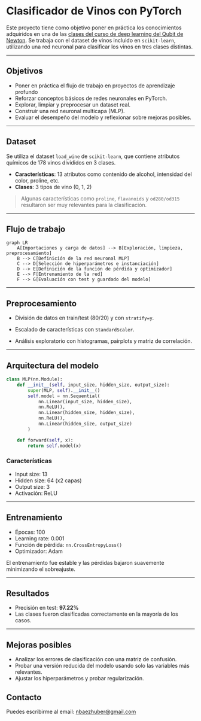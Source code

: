 # Clasificador de Vinos con PyTorch

Este proyecto tiene como objetivo poner en práctica los conocimientos adquiridos en una de las [clases del curso de deep learning del Qubit de Newton](https://youtu.be/EZJOxvMOZas?si=IO8x9ebSbQo0gpE2). Se trabaja con el dataset de vinos incluido en `scikit-learn`, utilizando una red neuronal para clasificar los vinos en tres clases distintas.

---

## Objetivos

- Poner en práctica el flujo de trabajo en proyectos de aprendizaje profundo 
- Reforzar conceptos básicos de redes neuronales en PyTorch.
- Explorar, limpiar y preprocesar un dataset real.
- Construir una red neuronal multicapa (MLP).
- Evaluar el desempeño del modelo y reflexionar sobre mejoras posibles.

---

## Dataset

Se utiliza el dataset `load_wine` de `scikit-learn`, que contiene atributos químicos de 178 vinos divididos en 3 clases.

- **Características**: 13 atributos como contenido de alcohol, intensidad del color, proline, etc.
- **Clases**: 3 tipos de vino (0, 1, 2)

> Algunas características como `proline`, `flavanoids` y `od280/od315` resultaron ser muy relevantes para la clasificación.

---

## Flujo de trabajo

```mermaid
graph LR 
    A[Importaciones y carga de datos] --> B[Exploración, limpieza, preprocesamiento] 
    B --> C[Definición de la red neuronal MLP] 
    C --> D[Selección de hiperparámetros e instanciación] 
    D --> E[Definición de la función de pérdida y optimizador] 
    E --> F[Entrenamiento de la red] 
    F --> G[Evaluación con test y guardado del modelo] 
```

---

## Preprocesamiento

- División de datos en train/test (80/20) y con `stratify=y`.

- Escalado de características con `StandardScaler`.

- Análisis exploratorio con histogramas, pairplots y matriz de correlación.

---

## Arquitectura del modelo 

```python 
class MLP(nn.Module):
    def __init__(self, input_size, hidden_size, output_size):
        super(MLP, self).__init__()
        self.model = nn.Sequential(
            nn.Linear(input_size, hidden_size),
            nn.ReLU(),
            nn.Linear(hidden_size, hidden_size),
            nn.ReLU(),
            nn.Linear(hidden_size, output_size)
        )

    def forward(self, x):
        return self.model(x)
```
### Características 
- Input size: 13
- Hidden size: 64 (x2 capas)
- Output size: 3
- Activación: ReLU

---

## Entrenamiento

- Épocas: 100
- Learning rate: 0.001
- Función de pérdida: `nn.CrossEntropyLoss()`
- Optimizador: Adam

El entrenamiento fue estable y las pérdidas bajaron suavemente minimizando el sobreajuste. 

---

## Resultados

- Precisión en test: **97.22%**
- Las clases fueron clasificadas correctamente en la mayoría de los casos.

--- 

## Mejoras posibles

- Analizar los errores de clasificación con una matriz de confusión.
- Probar una versión reducida del modelo usando solo las variables más relevantes.
- Ajustar los hiperparámetros y probar regularización.

## Contacto 
Puedes escribirme al email: [nbaezhuber@gmail.com](mailto:nbaezhuber@gmail.com)


